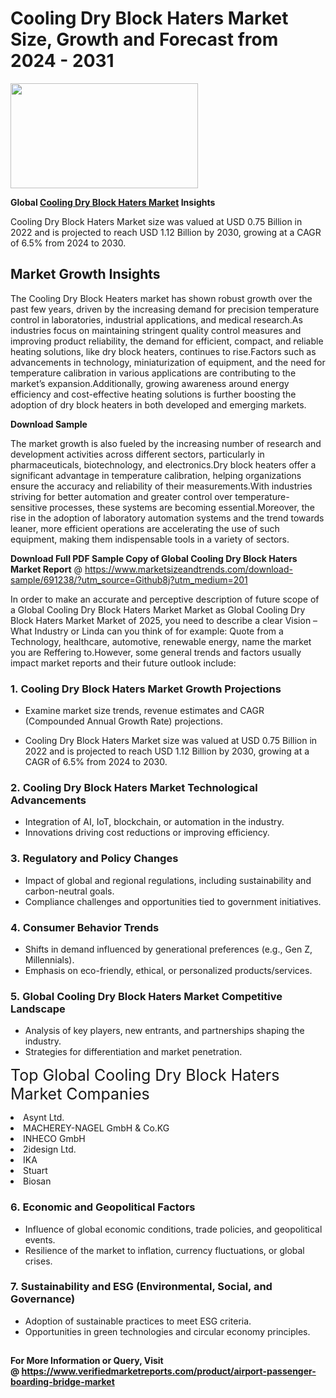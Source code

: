 <H1>Cooling Dry Block Haters Market Size, Growth and Forecast from 2024 - 2031</H1><img class="aligncenter size-medium wp-image-584254" src="https://thirdeyenews.in/wp-content/uploads/2024/09/Global-Market-Research-300x168.jpeg" alt="" width="300" height="168" /><p><strong>Global&nbsp;<a href="https://www.marketsizeandtrends.com/download-sample/691238/?utm_source=Github8j?utm_medium=201">Cooling Dry Block Haters Market</a> Insights</strong></p><p>Cooling Dry Block Haters Market size was valued at USD 0.75 Billion in 2022 and is projected to reach USD 1.12 Billion by 2030, growing at a CAGR of 6.5% from 2024 to 2030.</p><p><h2>Market Growth Insights</h2> <p>The Cooling Dry Block Heaters market has shown robust growth over the past few years, driven by the increasing demand for precision temperature control in laboratories, industrial applications, and medical research.As industries focus on maintaining stringent quality control measures and improving product reliability, the demand for efficient, compact, and reliable heating solutions, like dry block heaters, continues to rise.Factors such as advancements in technology, miniaturization of equipment, and the need for temperature calibration in various applications are contributing to the market’s expansion.Additionally, growing awareness around energy efficiency and cost-effective heating solutions is further boosting the adoption of dry block heaters in both developed and emerging markets.</p> <p><strong>Download Sample</strong></p> <p>The market growth is also fueled by the increasing number of research and development activities across different sectors, particularly in pharmaceuticals, biotechnology, and electronics.Dry block heaters offer a significant advantage in temperature calibration, helping organizations ensure the accuracy and reliability of their measurements.With industries striving for better automation and greater control over temperature-sensitive processes, these systems are becoming essential.Moreover, the rise in the adoption of laboratory automation systems and the trend towards leaner, more efficient operations are accelerating the use of such equipment, making them indispensable tools in a variety of sectors.</p> <p><span class=""><strong>Download Full PDF Sample Copy of Global Cooling Dry Block Haters Market Report</strong> @ <a href="https://www.marketsizeandtrends.com/download-sample/691238/?utm_source=Github8j?utm_medium=201" target="_blank">https://www.marketsizeandtrends.com/download-sample/691238/?utm_source=Github8j?utm_medium=201</a></span></p><p>In order to make an accurate and perceptive description of future scope of a Global&nbsp;Cooling Dry Block Haters Market Market as Global&nbsp;Cooling Dry Block Haters Market Market of 2025, you need to describe a clear Vision &ndash; What Industry or Linda can you think of for example: Quote from a Technology, healthcare, automotive, renewable energy, name the market you are Reffering to.However, some general trends and factors usually impact market reports and their future outlook include:</p><h3>1.&nbsp;<strong>Cooling Dry Block Haters Market Growth Projections</strong></h3><ul><li>Examine market size trends, revenue estimates and CAGR (Compounded Annual Growth Rate) projections.</li><li><p>Cooling Dry Block Haters Market size was valued at USD 0.75 Billion in 2022 and is projected to reach USD 1.12 Billion by 2030, growing at a CAGR of 6.5% from 2024 to 2030.</p></li></ul><h3>2.&nbsp;<strong>Cooling Dry Block Haters Market Technological Advancements</strong></h3><ul><li>Integration of AI, IoT, blockchain, or automation in the industry.</li><li>Innovations driving cost reductions or improving efficiency.</li></ul><h3>3.&nbsp;<strong>Regulatory and Policy Changes</strong></h3><ul><li>Impact of global and regional regulations, including sustainability and carbon-neutral goals.</li><li>Compliance challenges and opportunities tied to government initiatives.</li></ul><h3>4.&nbsp;<strong>Consumer Behavior Trends</strong></h3><ul><li>Shifts in demand influenced by generational preferences (e.g., Gen Z, Millennials).</li><li>Emphasis on eco-friendly, ethical, or personalized products/services.</li></ul><h3>5.&nbsp;<strong>Global Cooling Dry Block Haters Market Competitive Landscape</strong></h3><ul><li>Analysis of key players, new entrants, and partnerships shaping the industry.</li><li>Strategies for differentiation and market penetration.</li></ul><p data-pm-slice="1 1 []"><span style="color: inherit; font-family: inherit; font-size: 25px;">Top Global Cooling Dry Block Haters Market Companies</span></p><div class="" data-test-id=""><p><li>Asynt Ltd.</li><li> MACHEREY-NAGEL GmbH & Co.KG</li><li> INHECO GmbH</li><li> 2idesign Ltd.</li><li> IKA</li><li> Stuart</li><li> Biosan</li></p></div><h3>6.&nbsp;<strong>Economic and Geopolitical Factors</strong></h3><ul><li>Influence of global economic conditions, trade policies, and geopolitical events.</li><li>Resilience of the market to inflation, currency fluctuations, or global crises.</li></ul><h3>7.&nbsp;<strong>Sustainability and ESG (Environmental, Social, and Governance)</strong></h3><ul><li>Adoption of sustainable practices to meet ESG criteria.</li><li>Opportunities in green technologies and circular economy principles.</li></ul><h2><strong style="font-size: 14px;">For More Information or Query, Visit @&nbsp;</strong><a style="background-color: #ffffff; font-size: 14px;" href="https://www.marketsizeandtrends.com/report/cooling-dry-block-haters-market/" target="_blank">https://www.verifiedmarketreports.com/product/airport-passenger-boarding-bridge-market</a></h2>